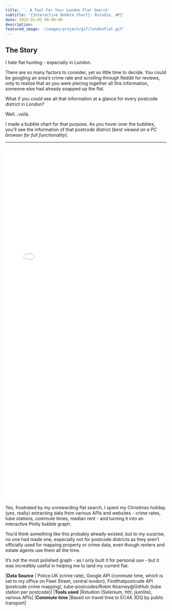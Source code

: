 ```yaml
---
title: '⋱ A Tool For Your London Flat Search'
subtitle: '{Interactive Bubble Chart}: Rstudio, API'
date: 2025-01-01 00:00:00
description: 
featured_image: '/images/project/gif/londonflat.gif'
---
```

## The Story

I hate flat hunting - especially in London.

There are so many factors to consider, yet so little time to decide. You could be googling an area’s crime rate and scrolling through Reddit for reviews, only to realize that as you were piecing together all this information, someone else had already snapped up the flat.

What if you could see all that information at a glance for every postcode district in London?

Well...voilà.

I made a bubble chart for that purpose. As you hover over the bubbles, you'll see the information of that postcode district (*best viewed on a PC browser for full functionality*).

---
<div class="l-page">
  <iframe src="{{ '/images/project/plotly/leaflat.html' | relative_url }}" frameborder='0' scrolling='no' height="1100px" width="100%" style="border: 0px grey;"></iframe>
</div>

Yes, frustrated by my unrewarding flat search, I spent my Christmas holiday (yes, really) extracting data from various APIs and websites - crime rates, tube stations, commute times, median rent - and turning it into an interactive Plotly bubble graph. 

You’d think something like this probably already existed, but to my surprise, no one had made one, especially not for postcode districts as they aren’t officially used for mapping property or crime data, even though renters and estate agents use them all the time.

It’s not the most polished graph - as I only built it for personal use - but it was incredibly useful in helping me to land my current flat.

|**Data Source** | Police.UK (crime rate), Google API (commute time, which is set to my office on Fleet Street, central london), Findthatpostcode API (postcode crime mapping), tube-postcodes/Robin Kearney@GitHub (tube station per postcode)|
|**Tools used** |Rstudion (Selenium, httr, jsonlite), various APIs|
|**Commute time** |Based on travel time to EC4A 3DQ by public transport|
